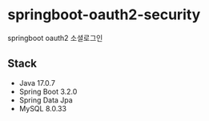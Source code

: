 # springboot-oauth2-security
springboot oauth2 소셜로그인

## Stack
- Java 17.0.7
- Spring Boot 3.2.0
- Spring Data Jpa
- MySQL 8.0.33
